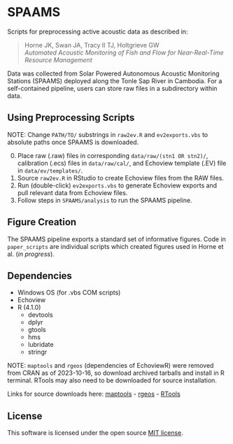 # SPAAMS
Scripts for preprocessing active acoustic data as described in:

>Horne JK, Swan JA, Tracy II TJ, Holtgrieve GW  
*Automated Acoustic Monitoring of Fish and Flow for Near-Real-Time Resource Management*

Data was collected from Solar Powered Autonomous Acoustic Monitoring Stations (SPAAMS) deployed along the Tonle Sap River in Cambodia. For a self-contained pipeline, users can store raw files in a subdirectory within data.

## Using Preprocessing Scripts
NOTE: Change ``PATH/TO/`` substrings in ``raw2ev.R`` and ``ev2exports.vbs`` to absolute paths once SPAAMS is downloaded.

0. Place raw (.raw) files in corresponding ``data/raw/(stn1 OR stn2)/``, calibration (.ecs) files in ``data/raw/cal/``, and Echoview template (.EV) file in ``data/ev/templates/``.
1. Source ``raw2ev.R`` in RStudio to create Echoview files from the RAW files.
2. Run (double-click) ``ev2exports.vbs`` to generate Echoview exports and pull relevant data from Echoview files.
3. Follow steps in ``SPAAMS/analysis`` to run the SPAAMS pipeline.

## Figure Creation
The SPAAMS pipeline exports a standard set of informative figures. Code in ``paper_scripts`` are individual scripts which created figures used in Horne et al. (*in progress*).

## Dependencies
* Windows OS (for .vbs COM scripts)
* Echoview
* R (4.1.0)
    * devtools
    * dplyr
    * gtools
    * hms
    * lubridate
    * stringr

NOTE: ``maptools`` and ``rgeos`` (dependencies of EchoviewR) were removed from CRAN as of 2023-10-16, so download archived tarballs and install in R terminal. RTools may also need to be downloaded for source installation.

Links for source downloads here: [maptools](https://cran.r-project.org/src/contrib/Archive/maptools/) - [rgeos](https://cran.r-project.org/src/contrib/Archive/rgeos/) - [RTools](https://cran.r-project.org/bin/windows/Rtools/rtools43/rtools.html)

## License
This software is licensed under the open source [MIT license](../LICENSE).